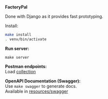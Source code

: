 **FactoryPal**

Done with Django as it provides fast prototyping.<br>

Install:<br>
```bash
make install
. venv/bin/activate
```

**Run server:**
```
make server
```

**Postman endpoints:**<br>
Load [collection](./resources/postman)

**OpenAPI Documentation (Swagger):**<br>
Use `make swagger` to generate docs.<br>
Available in [resources/swagger](./resources/swagger)
